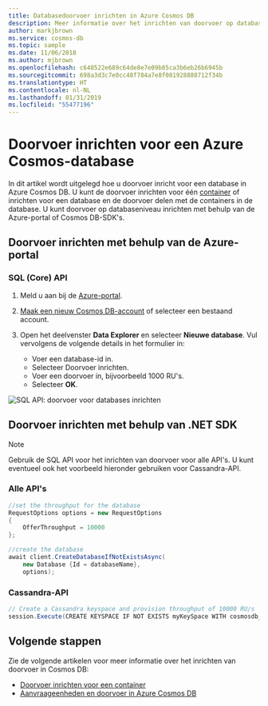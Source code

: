 ```yaml
---
title: Databasedoorvoer inrichten in Azure Cosmos DB
description: Meer informatie over het inrichten van doorvoer op databaseniveau in Azure Cosmos DB
author: markjbrown
ms.service: cosmos-db
ms.topic: sample
ms.date: 11/06/2018
ms.author: mjbrown
ms.openlocfilehash: c648522e689c64de8e7e09b85ca3b6eb26b6945b
ms.sourcegitcommit: 698a3d3c7e0cc48f784a7e8f081928888712f34b
ms.translationtype: HT
ms.contentlocale: nl-NL
ms.lasthandoff: 01/31/2019
ms.locfileid: "55477196"
---
```

# <a name="provision-throughput-on-an-azure-cosmos-database"></a>Doorvoer inrichten voor een Azure Cosmos-database

In dit artikel wordt uitgelegd hoe u doorvoer inricht voor een database in Azure Cosmos DB. U kunt de doorvoer inrichten voor één [container](how-to-provision-container-throughput.md) of inrichten voor een database en de doorvoer delen met de containers in de database. U kunt doorvoer op databaseniveau inrichten met behulp van de Azure-portal of Cosmos DB-SDK's.

## <a name="provision-throughput-using-azure-portal"></a>Doorvoer inrichten met behulp van de Azure-portal

### <a id="portal-sql"></a>SQL (Core) API

1. Meld u aan bij de [Azure-portal](https://portal.azure.com/).

1. [Maak een nieuw Cosmos DB-account](create-sql-api-dotnet.md#create-a-database-account) of selecteer een bestaand account.

1. Open het deelvenster **Data Explorer** en selecteer **Nieuwe database**. Vul vervolgens de volgende details in het formulier in:

   * Voer een database-id in. 
   * Selecteer Doorvoer inrichten.
   * Voer een doorvoer in, bijvoorbeeld 1000 RU's.
   * Selecteer **OK**.

![SQL API: doorvoer voor databases inrichten](./media/how-to-provision-database-throughput/provision-database-throughput-portal-all-api.png)

## <a name="provision-throughput-using-net-sdk"></a>Doorvoer inrichten met behulp van .NET SDK

> [!Note]
> Gebruik de SQL API voor het inrichten van doorvoer voor alle API's. U kunt eventueel ook het voorbeeld hieronder gebruiken voor Cassandra-API.

### <a id="dotnet-all"></a>Alle API's

```csharp
//set the throughput for the database
RequestOptions options = new RequestOptions
{
    OfferThroughput = 10000
};

//create the database
await client.CreateDatabaseIfNotExistsAsync(
    new Database {Id = databaseName},  
    options);
```

### <a id="dotnet-cassandra"></a>Cassandra-API

```csharp
// Create a Cassandra keyspace and provision throughput of 10000 RU/s
session.Execute(CREATE KEYSPACE IF NOT EXISTS myKeySpace WITH cosmosdb_provisioned_throughput=10000);
```

## <a name="next-steps"></a>Volgende stappen

Zie de volgende artikelen voor meer informatie over het inrichten van doorvoer in Cosmos DB:

* [Doorvoer inrichten voor een container](how-to-provision-container-throughput.md)
* [Aanvraageenheden en doorvoer in Azure Cosmos DB](request-units.md)
